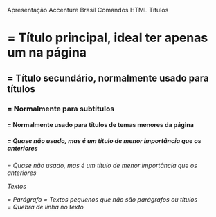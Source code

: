 Apresentação Accenture Brasil
Comandos HTML
Títulos

<h1> = Título principal, ideal ter apenas um na página
<h2> = Título secundário, normalmente usado para títulos
<h3> = Normalmente para subtítulos
<h4> = Normalmente usado para títulos de temas menores da página
<h5> = Quase não usado, mas é um título de menor importância que os anteriores
<h6> = Quase não usado, mas é um título de menor importância que os anteriores

Textos

<p> = Parágrafo
<span> = Textos pequenos que não são parágrafos ou títulos
<br> = Quebra de linha no texto
